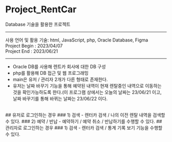 # Project_RentCar
Database 기술을 활용한 프로젝트
<hr/>
사용 언어 및 활용 기술: html, JavaScript, php, Oracle Database, Figma
<br/>
Project Begin : 2023/04/07
<br/>
Project End : 2023/06/21
<hr/>

* Oracle DB를 사용해 렌트카 회사에 대한 DB 구성
* php를 활용해 DB 접근 및 웹 프로그래밍
* main은 유저 / 관리자 2개가 다른 형태로 존재한다.
* 유저는 날짜 바꾸기 기능을 통해 예약된 내역이 현재 렌탈중인 내역으로 이동하는 것을 확인가능하도록 한다.(이 프로그램 상에서는 오늘의 날짜는 23/06/21 이고, 날짜 바꾸기를 통해 바뀌는 날짜는 23/06/22 이다.
<br/>
## 유저로 로그인하는 경우
### 1) 검색
- 렌터카 검색 / 나의 이전 렌탈 내역을 검색할 수 있다.
### 2) 예약 / 반납
- 예약하기 / 예약 취소 / 반납하기를 수행할 수 있다.
## 관리자로 로그인하는 경우
### 1) 검색
- 렌터카 검색 / 통계 기록 보기 기능을 수행할 수 있다.
